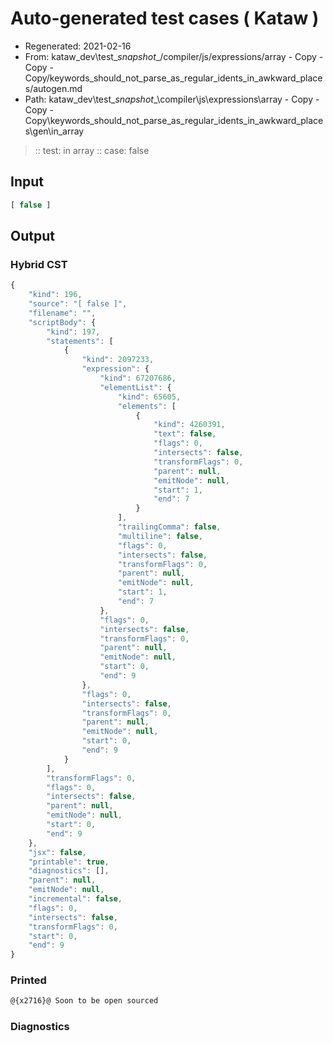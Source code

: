 # Auto-generated test cases ( Kataw )
- Regenerated: 2021-02-16
- From: kataw_dev\test\__snapshot__/compiler/js/expressions/array - Copy - Copy - Copy/keywords_should_not_parse_as_regular_idents_in_awkward_places/autogen.md
- Path: kataw_dev\test\__snapshot__\compiler\js\expressions\array - Copy - Copy - Copy\keywords_should_not_parse_as_regular_idents_in_awkward_places\gen\in_array
> :: test: in array
> :: case: false
## Input

`````js
[ false ]
`````

## Output


### Hybrid CST


```javascript
{
    "kind": 196,
    "source": "[ false ]",
    "filename": "",
    "scriptBody": {
        "kind": 197,
        "statements": [
            {
                "kind": 2097233,
                "expression": {
                    "kind": 67207686,
                    "elementList": {
                        "kind": 65605,
                        "elements": [
                            {
                                "kind": 4260391,
                                "text": false,
                                "flags": 0,
                                "intersects": false,
                                "transformFlags": 0,
                                "parent": null,
                                "emitNode": null,
                                "start": 1,
                                "end": 7
                            }
                        ],
                        "trailingComma": false,
                        "multiline": false,
                        "flags": 0,
                        "intersects": false,
                        "transformFlags": 0,
                        "parent": null,
                        "emitNode": null,
                        "start": 1,
                        "end": 7
                    },
                    "flags": 0,
                    "intersects": false,
                    "transformFlags": 0,
                    "parent": null,
                    "emitNode": null,
                    "start": 0,
                    "end": 9
                },
                "flags": 0,
                "intersects": false,
                "transformFlags": 0,
                "parent": null,
                "emitNode": null,
                "start": 0,
                "end": 9
            }
        ],
        "transformFlags": 0,
        "flags": 0,
        "intersects": false,
        "parent": null,
        "emitNode": null,
        "start": 0,
        "end": 9
    },
    "jsx": false,
    "printable": true,
    "diagnostics": [],
    "parent": null,
    "emitNode": null,
    "incremental": false,
    "flags": 0,
    "intersects": false,
    "transformFlags": 0,
    "start": 0,
    "end": 9
}
```

### Printed


```javascript
@{x2716}@ Soon to be open sourced
```

### Diagnostics


```javascript

```

